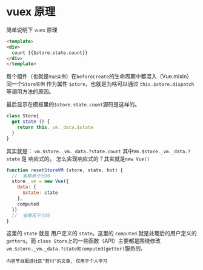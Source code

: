

# vuex 原理

简单说明下 `vuex` 原理

```html
<template>
<div>
  count {{$store.state.count}}
</div>
</template>
```

每个组件（也就是`Vue实例`）在`beforeCreate`的生命周期中都混入（Vue.mixin）同一个`Store实例` 作为属性 `$store`，也就是为啥可以通过 `this.$store.dispatch` 等调用方法的原因。

最后显示在模板里的`$store.state.count`源码是这样的。

```js
class Store{
  get state () {
    return this._vm._data.$state
  }
}
```

其实就是： `vm.$store._vm._data.?state.count` 其中v`m.$store._vm._data.?state` 是 响应式的。 怎么实现响应式的？其实就是`new Vue()`

```js
function resetStoreVM (store, state, hot) {
  //  省略若干代码
  store._vm = new Vue({
    data: {
      $state: state
    },
    computed
  })
  //  省略若干代码
}
```

这里的 `state` 就是 用户定义的 `state`。这里的 `computed` 就是处理后的用户定义的 `getters`。而 `class Store`上的一些函数（API）主要都是围绕修改`vm.$store._vm._data.?state和computed(getter)`服务的。

`内容节自掘进社区"若川"的文章, 仅用于个人学习`